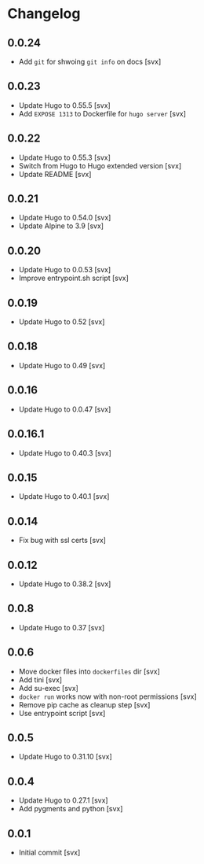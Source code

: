 # Changelog

## 0.0.24

* Add `git` for shwoing `git info` on docs [svx]

## 0.0.23

* Update Hugo to 0.55.5 [svx]
* Add `EXPOSE 1313` to Dockerfile for `hugo server` [svx]

## 0.0.22

* Update Hugo to 0.55.3 [svx]
* Switch from Hugo to Hugo extended version [svx]
* Update README [svx]

## 0.0.21

* Update Hugo to 0.54.0 [svx]
* Update Alpine to 3.9 [svx]

## 0.0.20

* Update Hugo to 0.0.53 [svx]
* Improve entrypoint.sh script [svx]

## 0.0.19

* Update Hugo to 0.52 [svx]

## 0.0.18

* Update Hugo to 0.49 [svx]

## 0.0.16

* Update Hugo to 0.0.47 [svx]

## 0.0.16.1

* Update Hugo to 0.40.3 [svx]

## 0.0.15

* Update Hugo to 0.40.1 [svx]

## 0.0.14

* Fix bug with ssl certs [svx]

## 0.0.12

* Update Hugo to 0.38.2 [svx]

## 0.0.8

* Update Hugo to 0.37 [svx]

## 0.0.6

* Move docker files into ``dockerfiles`` dir [svx]
* Add tini [svx]
* Add su-exec [svx]
* ``docker run`` works now with non-root permissions [svx]
* Remove pip cache as cleanup step [svx]
* Use entrypoint script [svx]

## 0.0.5

* Update Hugo to 0.31.10 [svx]

## 0.0.4

* Update Hugo to 0.27.1 [svx]
* Add pygments and python [svx]

## 0.0.1

* Initial commit [svx]

